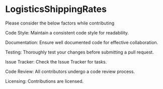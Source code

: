 # LogisticsShippingRates

Please consider the below factors while contributing

Code Style:
Maintain a consistent code style for readability.

Documentation:
Ensure well documented code for effective collaboration.

Testing:
Thoroughly test your changes before submitting a pull request.

Issue Tracker:
Check the Issue Tracker for tasks.

Code Review:
All contributors undergo a code review process.

Licensing:
Contributions are licensed.
